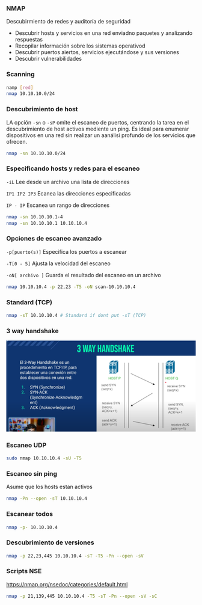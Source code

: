 ### NMAP
Descubirmiento de redes y auditoría de seguridad
- Descubrir hosts y servicios en una red enviadno paquetes y analizando respuestas
- Recopilar información sobre los sistemas operativod
- Descubrir puertos aiertos, servicios ejecutándose y sus versiones
- Descubrir vulnerabilidades

### Scanning
```bash
namp [red]
nmap 10.10.10.0/24
```

### Descubrimiento de host
LA opción `-sn` o  `-sP` omite el escaneo de puertos, centrando la tarea en el descubrimiento de host activos mediente un ping. Es ideal para enumerar dispositivos en una red sin realizar un aanálisi profundo de los servicios que ofrecen.

```bash
nmap -sn 10.10.10.0/24
```

### Especificando hosts y redes para el escaneo
`-iL` Lee desde un archivo una lista de direcciones

`IP1 IP2 IP3` Ecanea las direcciones especificadas

`IP - IP` Escanea un rango de direcciones

```bash
nmap -sn 10.10.10.1-4
nmap -sn 10.10.10.1 10.10.10.4
```

### Opciones de escaneo avanzado
`-p[puerto(s)]` Especifica los puertos a escanear

`-T[0 - 5]` Ajusta la velocidad del escaneo

`-oN[ archivo ]` Guarda el resultado del escaneo en un archivo

```bash
nmap 10.10.10.4 -p 22,23 -T5 -oN scan-10.10.10.4
```

### Standard (TCP)
```bash
nmap -sT 10.10.10.4 # Standard if dont put -sT (TCP)
```

### 3 way handshake
![alt text](image.png)

### Escaneo UDP
```bash
sudo nmap 10.10.10.4 -sU -T5
```

### Escaneo sin ping
Asume que los hosts estan activos

```bash
nmap -Pn --open -sT 10.10.10.4
```

### Escanear todos
```bash
nmap -p- 10.10.10.4
```

### Descubrimiento de versiones
```bash
nmap -p 22,23,445 10.10.10.4 -sT -T5 -Pn --open -sV
```

### Scripts NSE
https://nmap.org/nsedoc/categories/default.html

```bash
nmap -p 21,139,445 10.10.10.4 -T5 -sT -Pn --open -sV -sC
```














